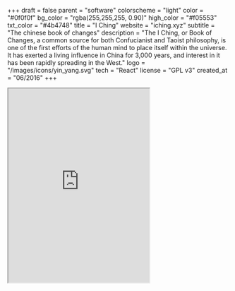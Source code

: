 +++
draft = false
parent = "software"
colorscheme = "light"
color = "#0f0f0f"
bg_color = "rgba(255,255,255, 0.90)"
high_color = "#f05553"
txt_color = "#4b4748"
title = "I Ching"
website = "iching.xyz"
subtitle = "The chinese book of changes"
description = "The I Ching, or Book of Changes, a common source for both Confucianist and Taoist philosophy, is one of the first efforts of the human mind to place itself within the universe. It has exerted a living influence in China for 3,000 years, and interest in it has been rapidly spreading in the West."
logo = "/images/icons/yin_yang.svg"
tech = "React"
license = "GPL v3"
created_at = "06/2016"
+++

<div class="cellphone">
    <div class="cellphone-mask">
        <div class="cellphone-screen">
            <iframe src="http://barrabinfc.github.io/react-iching/#/?_k=yo6w0u" width="320" height="440">
            </iframe>
        </div>
    </div>
</div>
